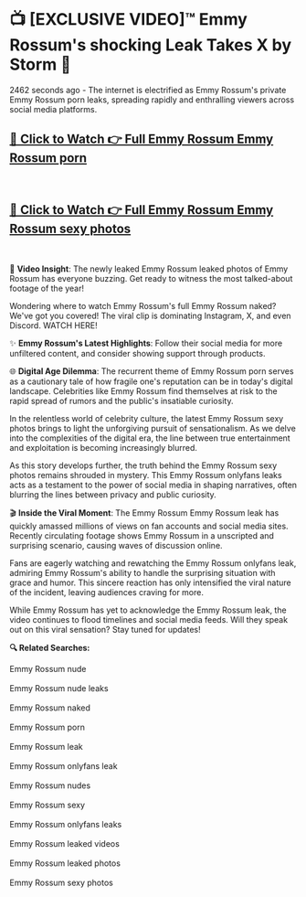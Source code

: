 # 📺 [EXCLUSIVE VIDEO]™ Emmy Rossum's shocking Leak Takes X by Storm 🚀

2462 seconds ago - The internet is electrified as Emmy Rossum's private Emmy Rossum porn leaks, spreading rapidly and enthralling viewers across social media platforms.

<h2><a href="https://github-6l9.pages.dev/link1">🔗 Click to Watch 👉 Full Emmy Rossum Emmy Rossum porn</a></h2><br>
<h2><a href="https://github-6l9.pages.dev/link2">🔗 Click to Watch 👉 Full Emmy Rossum Emmy Rossum sexy photos</a></h2><br>

🎥 **Video Insight**: The newly leaked Emmy Rossum leaked photos of Emmy Rossum has everyone buzzing. Get ready to witness the most talked-about footage of the year!

Wondering where to watch Emmy Rossum's full Emmy Rossum naked? We've got you covered! The viral clip is dominating Instagram, X, and even Discord. WATCH HERE!

✨ **Emmy Rossum's Latest Highlights**: Follow their social media for more unfiltered content, and consider showing support through products.

🌐 **Digital Age Dilemma**: The recurrent theme of Emmy Rossum porn serves as a cautionary tale of how fragile one's reputation can be in today's digital landscape. Celebrities like Emmy Rossum find themselves at risk to the rapid spread of rumors and the public's insatiable curiosity.

In the relentless world of celebrity culture, the latest Emmy Rossum sexy photos brings to light the unforgiving pursuit of sensationalism. As we delve into the complexities of the digital era, the line between true entertainment and exploitation is becoming increasingly blurred.

As this story develops further, the truth behind the Emmy Rossum sexy photos remains shrouded in mystery. This Emmy Rossum onlyfans leaks acts as a testament to the power of social media in shaping narratives, often blurring the lines between privacy and public curiosity.

🎬 **Inside the Viral Moment**: The Emmy Rossum Emmy Rossum leak has quickly amassed millions of views on fan accounts and social media sites. Recently circulating footage shows Emmy Rossum in a unscripted and surprising scenario, causing waves of discussion online.

Fans are eagerly watching and rewatching the Emmy Rossum onlyfans leak, admiring Emmy Rossum's ability to handle the surprising situation with grace and humor. This sincere reaction has only intensified the viral nature of the incident, leaving audiences craving for more.

While Emmy Rossum has yet to acknowledge the Emmy Rossum leak, the video continues to flood timelines and social media feeds. Will they speak out on this viral sensation? Stay tuned for updates!

<strong>🔍 Related Searches:</strong>

Emmy Rossum nude
<br><br>
Emmy Rossum nude leaks
<br><br>
Emmy Rossum naked
<br><br>
Emmy Rossum porn
<br><br>
Emmy Rossum leak
<br><br>
Emmy Rossum onlyfans leak
<br><br>
Emmy Rossum nudes
<br><br>
Emmy Rossum sexy
<br><br>
Emmy Rossum onlyfans leaks
<br><br>
Emmy Rossum leaked videos
<br><br>
Emmy Rossum leaked photos
<br><br>
Emmy Rossum sexy photos
<br><br>

